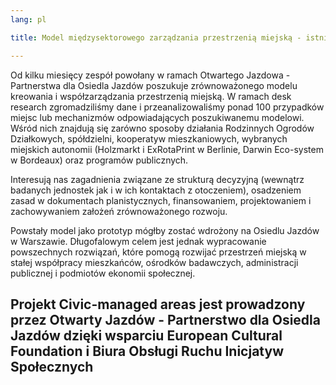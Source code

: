 ```yaml
---
lang: pl

title: Model międzysektorowego zarządzania przestrzenią miejską - istnieje czy należy go stworzyć?

---
```

Od kilku miesięcy zespół powołany w ramach Otwartego Jazdowa - Partnerstwa dla Osiedla Jazdów poszukuje zrównoważonego modelu kreowania i współzarządzania przestrzenią miejską. W ramach desk research zgromadziliśmy dane i przeanalizowaliśmy ponad 100 przypadków miejsc lub mechanizmów odpowiadających poszukiwanemu modelowi. Wśród nich znajdują się zarówno sposoby działania Rodzinnych Ogrodów Działkowych, spółdzielni, kooperatyw mieszkaniowych, wybranych miejskich autonomii (Holzmarkt i ExRotaPrint w Berlinie, Darwin Eco-system w Bordeaux) oraz programów publicznych.

Interesują nas zagadnienia związane ze strukturą decyzyjną (wewnątrz badanych jednostek jak i w ich kontaktach z otoczeniem), osadzeniem zasad w dokumentach planistycznych, finansowaniem, projektowaniem i zachowywaniem założeń zrównoważonego rozwoju.

Powstały model jako prototyp mógłby zostać wdrożony na Osiedlu Jazdów w Warszawie. Długofalowym celem jest jednak wypracowanie powszechnych rozwiązań, które pomogą rozwijać przestrzeń miejską w stałej współpracy mieszkańców, ośrodków badawczych, administracji publicznej i podmiotów ekonomii społecznej.

## Projekt Civic-managed areas jest prowadzony przez Otwarty Jazdów - Partnerstwo dla Osiedla Jazdów dzięki wsparciu European Cultural Foundation i Biura Obsługi Ruchu Inicjatyw Społecznych
